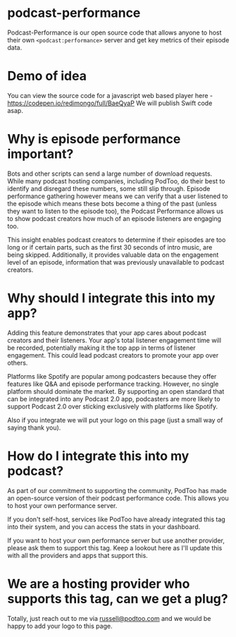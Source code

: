 # podcast-performance
Podcast-Performance is our open source code that allows anyone to host their own `<podcast:performance>` server and get key metrics of their episode data.

# Demo of idea
You can view the source code for a javascript web based player here - https://codepen.io/redimongo/full/BaeQyaP 
We will publish Swift code asap.

# Why is episode performance important?
Bots and other scripts can send a large number of download requests. While many podcast hosting companies, including PodToo, do their best to identify and disregard these numbers, some still slip through. Episode performance gathering however means we can verify that a user listened to the episode which means these bots become a thing of the past (unless they want to listen to the episode too), the Podcast Performance allows us to show podcast creators how much of an episode listeners are engaging too.

This insight enables podcast creators to determine if their episodes are too long or if certain parts, such as the first 30 seconds of intro music, are being skipped. Additionally, it provides valuable data on the engagement level of an episode, information that was previously unavailable to podcast creators.

# Why should I integrate this into my app?
Adding this feature demonstrates that your app cares about podcast creators and their listeners. Your app's total listener engagement time will be recorded, potentially making it the top app in terms of listener engagement. This could lead podcast creators to promote your app over others.

Platforms like Spotify are popular among podcasters because they offer features like Q&A and episode performance tracking. However, no single platform should dominate the market. By supporting an open standard that can be integrated into any Podcast 2.0 app, podcasters are more likely to support Podcast 2.0 over sticking exclusively with platforms like Spotify.

Also if you integrate we will put your logo on this page (just a small way of saying thank you).


# How do I integrate this into my podcast?
As part of our commitment to supporting the community, PodToo has made an open-source version of their podcast performance code. This allows you to host your own performance server. 

If you don't self-host, services like PodToo have already integrated this tag into their system, and you can access the stats in your dashboard. 

If you want to host your own performance server but use another provider, please ask them to support this tag. Keep a lookout here as I'll update this with all the providers and apps that support this.

# We are a hosting provider who supports this tag, can we get a plug?
Totally, just reach out to me via russell@podtoo.com and we would be happy to add your logo to this page.

